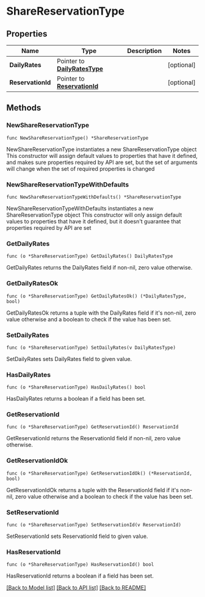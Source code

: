 # ShareReservationType

## Properties

Name | Type | Description | Notes
------------ | ------------- | ------------- | -------------
**DailyRates** | Pointer to [**DailyRatesType**](DailyRatesType.md) |  | [optional] 
**ReservationId** | Pointer to [**ReservationId**](ReservationId.md) |  | [optional] 

## Methods

### NewShareReservationType

`func NewShareReservationType() *ShareReservationType`

NewShareReservationType instantiates a new ShareReservationType object
This constructor will assign default values to properties that have it defined,
and makes sure properties required by API are set, but the set of arguments
will change when the set of required properties is changed

### NewShareReservationTypeWithDefaults

`func NewShareReservationTypeWithDefaults() *ShareReservationType`

NewShareReservationTypeWithDefaults instantiates a new ShareReservationType object
This constructor will only assign default values to properties that have it defined,
but it doesn't guarantee that properties required by API are set

### GetDailyRates

`func (o *ShareReservationType) GetDailyRates() DailyRatesType`

GetDailyRates returns the DailyRates field if non-nil, zero value otherwise.

### GetDailyRatesOk

`func (o *ShareReservationType) GetDailyRatesOk() (*DailyRatesType, bool)`

GetDailyRatesOk returns a tuple with the DailyRates field if it's non-nil, zero value otherwise
and a boolean to check if the value has been set.

### SetDailyRates

`func (o *ShareReservationType) SetDailyRates(v DailyRatesType)`

SetDailyRates sets DailyRates field to given value.

### HasDailyRates

`func (o *ShareReservationType) HasDailyRates() bool`

HasDailyRates returns a boolean if a field has been set.

### GetReservationId

`func (o *ShareReservationType) GetReservationId() ReservationId`

GetReservationId returns the ReservationId field if non-nil, zero value otherwise.

### GetReservationIdOk

`func (o *ShareReservationType) GetReservationIdOk() (*ReservationId, bool)`

GetReservationIdOk returns a tuple with the ReservationId field if it's non-nil, zero value otherwise
and a boolean to check if the value has been set.

### SetReservationId

`func (o *ShareReservationType) SetReservationId(v ReservationId)`

SetReservationId sets ReservationId field to given value.

### HasReservationId

`func (o *ShareReservationType) HasReservationId() bool`

HasReservationId returns a boolean if a field has been set.


[[Back to Model list]](../README.md#documentation-for-models) [[Back to API list]](../README.md#documentation-for-api-endpoints) [[Back to README]](../README.md)


